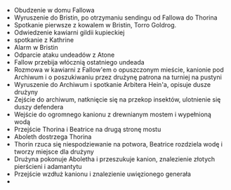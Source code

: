 - Obudzenie w domu Fallowa
- Wyruszenie do Bristin, po otrzymaniu sendingu od Fallowa do Thorina
- Spotkanie pierwsze z kowalem w Bristin, Torro Goldrog.
- Odwiedzenie kawiarni gildii kupieckiej
- spotkanie z Kathrine
- Alarm w Bristin
- Odparcie ataku undeadów z Atone
- Fallow przebija włócznią ostatniego undeada
- Rozmowa w kawiarni z Fallow'em o opuszczonym mieście, kanionie pod Archiwum i o poszukiwaniu przez drużynę patrona na turniej na pustyni
- Wyruszenie do Archiwum i spotkanie Arbitera Hein'a, opisuje dusze drużyny
- Zejście do archiwum, natknięcie się na przekop insektów, ulotnienie się duszy defendera
- Wejście do ogromnego kanionu z drewnianym mostem i wypełnioną wodą
- Przejście Thorina i Beatrice na drugą stronę mostu
- Aboleth dostrzega Thorina
- Thorin rzuca się niespodziewanie na potwora, Beatrice rozdziela wodę i tworzy miejsce dla drużyny
- Drużyna pokonuje Aboletha i przeszukuje kanion, znalezienie złotych pierścieni i adamantytu
- Przejście wzdłuż kanionu i znalezienie uwięzionego generała 
- 